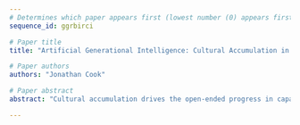 ```yaml
--- 
# Determines which paper appears first (lowest number (0) appears first)
sequence_id: ggrbirci

# Paper title 
title: "Artificial Generational Intelligence: Cultural Accumulation in Reinforcement Learning"

# Paper authors 
authors: "Jonathan Cook"

# Paper abstract 
abstract: "Cultural accumulation drives the open-ended progress in capabilities spanning human history. It builds an expanding body of knowledge and skills by combining individual exploration with inter-generational information transmission. Despite its widespread success among humans, the capacity for artificial learning agents to accumulate culture remains under-explored. In particular, approaches to reinforcement learning typically strive for improvements over only a single lifetime. Generational algorithms that do exist fail to capture the open-ended, emergent nature of cultural accumulation, which allows individuals to trade-off innovation and imitation. Building on the previously demonstrated ability for reinforcement learning agents to perform social learning, we find that training setups which balance this with independent learning give rise to cultural accumulation. To the best of our knowledge, this work is the first to present general models that achieve emergent cultural accumulation in reinforcement learning, presenting new routes to more open-ended learning systems, as well as new opportunities for modelling human culture."

--- 
```

